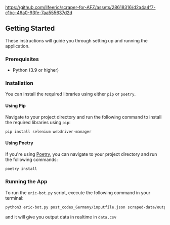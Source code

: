 https://github.com/lifeeric/scraper-for-AFZ/assets/28618316/d2a4a4f7-c1bc-46a0-93fe-7aa555637d2d

## Getting Started

These instructions will guide you through setting up and running the application.

### Prerequisites

- Python (3.9 or higher)

### Installation

You can install the required libraries using either `pip` or `poetry`.

#### Using Pip

Navigate to your project directory and run the following command to install the required libraries using `pip`:

```sh
pip install selenium webdriver-manager
```

#### Using Poetry

If you're using [Poetry](https://python-poetry.org/), you can navigate to your project directory and run the following commands:

```sh
poetry install
```

### Running the App

To run the `eric-bot.py` script, execute the following command in your terminal:

```sh
python3 eric-bot.py post_codes_Germany/inputfile.json scraped-data/outputfile.csv
```

and it will give you output data in realtime in `data.csv`
